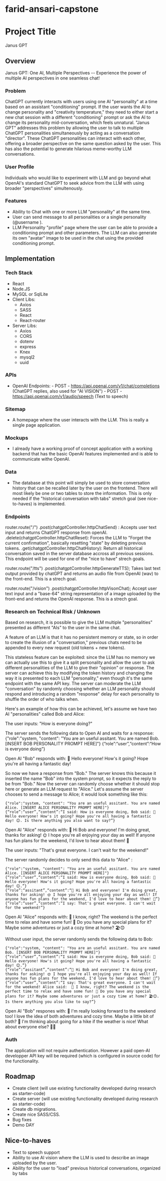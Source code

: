 # farid-ansari-capstone

# Project Title
Janus GPT 

## Overview

Janus GPT: One AI, Multiple Perspectives -- Experience the power of multiple AI perspectives in one seamless chat!

### Problem

ChatGPT currently interacts with users using one AI "personality" at a time based on an assistant "conditioning" prompt. If the user wants the AI to change personality and "creativity temperature," they need to either start a new chat session with a different "conditioning" prompt or ask the AI to change its personality mid-conversation, which feels unnatural. "Janus GPT" addresses this problem by allowing the user to talk to multiple ChatGPT personalities simultaneously by acting as a conversation "director". These ChatGPT personalities can interact with each other, offering a broader perspective on the same question asked by the user. This has also the potential to generate hilarious meme-worthy LLM conversations.

### User Profile

Individuals who would like to experiment with LLM and go beyond what OpenAI's standard ChatGPT to seek advice from the LLM with using broader "perspectives" simultenously.

###  Features

* Ability to Chat with one or more LLM "personality" at the same time.
* User can send message to all personalities or a single personality (@username <message>).
* LLM Personality "profile" page where the user can be able to provide a conditioning prompt and other parameters. The LLM can also generate its own "avatar" image to be used in the chat using the provided conditioning prompt.

## Implementation

### Tech Stack

* React
* Node.JS
* MySQL or SqlLite
* Client Libs:
    - Axios
    - SASS
    - React
    - React-router
* Server Libs:
    - Axios
    - CORS
    - dotenv
    - express
    - Knex
    - mysql2
    - uuid

### APIs

* OpenAI Endpoints: 
        - POST - https://api.openai.com/v1/chat/completions (ChatGPT replies, also used for "AI VISION")
        - POST - https://api.openai.com/v1/audio/speech (Text to speech)


### Sitemap

* A homepage where the user interacts with the LLM. This is really a single page application. 

### Mockups

* I already have a working proof of concept application with a working backend that has the basic OpenAI features implemented and is able to communicate withe OpenAI. 

### Data

* The database at this point will simply be used to store conversation history that can be recalled later by the user on the frontend. There will most likely be one or two tables to store the information. This is only needed if the "historical conversation with tabs" stretch goal (see nice-to-haves) is implemented. 

### Endpoints

router.route("/")
.post(chatgptController.httpChatSend) : Accepts user text input and returns ChatGPT response from openAI.
.delete(chatgptController.httpChatReset): Forces the LLM to "Forget the current confirmation", basically resetting "state" by deleting previous tokens. 
.get(chatgptController.httpChatHistory): Return all historical conversation saved in the server database accross all previous sessions. This endpoint will be used for one of the "nice to have" strech goals.

router.route("/tts")
.post(chatgptController.httpGenerateTTS); Takes last text output provided by chatGPT and returns an audio file from OpenAI (wav) to the front-end. This is a strech goal.

router.route("/vision")
.post(chatgptController.httpVisonChat); Accept user text input and a "base-64" string representation of a image uploaded by the front-end and returns the OpenAI response. This is a strech goal.


### Research on Technical Risk / Unknown

Based on research, it is possible to give the LLM multiple "personalities" presented as different "AIs" to the user in the same chat.

A feature of an LLM is that it has no persistent memory or state, so in order to create the illusion of a "conversation," previous chats need to be appended to every new request (old tokens + new tokens).

This stateless feature can be exploited: since the LLM has no memory we can actually use this to give it a split personality and allow the user to ask different personalities of the LLM to give their "opinion" or response. The server can achieve this by modifying the token history and changing the way it is presented to each LLM "personality," even though it's the same endpoint with the same API key. The server can moderate the LLM "conversation" by randomly choosing whether an LLM personality should respond and introducing a random "response" delay for each personality to shuffle the order of who talks when.

Here's an example of how this can be achieved, let's assume we have two AI "personalities" called Bob and Alice:

The user inputs:
    "How is everyone doing?"

The server sends the following data to Open AI and waits for a response:
    {"role":"system, "content": "You are an useful assitant. You are named Bob. [INSERT BOB PERSONALITY PROMPT HERE]"}
    {“role”:“user”,“content”:“How is everyone doing”}

Open AI "Bob" responds with:
🌟 Hello everyone! How's it going? Hope you're all having a fantastic day!

So now we have a response from "Bob." The server knows this because it inserted the name "Bob" into the system prompt, so it expects the reply to be from "Bob." Now the server can randomly choose whether it should stop here or generate an LLM request to "Alice." Let's assume the server chooses to send a message to Alice; it would look something like this:
    
    {"role":"system, "content": "You are an useful assitant. You are named Alice. [INSERT ALICE PERSONALITY PROMPT HERE]"}
    {“role”:“user”,“content”:“I said: How is everyone doing, Bob said: 🌟 Hello everyone! How's it going? Hope you're all having a fantastic day! 😊. Is there anything you also want to say?”}

Open AI "Alice" responds with:
    🌈 Hi Bob and everyone! I'm doing great, thanks for asking! 🌞 I hope you're all enjoying your day as well! If anyone has fun plans for the weekend, I'd love to hear about them! 🎉

The user inputs:
    "That's great everyone. I can't wait for the weekend!"

The server randomly decides to only send this data to "Alice" :

    {"role":"system, "content": "You are an useful assitant. You are named Alice. [INSERT ALICE PERSONALITY PROMPT HERE]"}
    {“role”:“user”,“content”:“I said: How is everyone doing, Bob said: 🌟 Hello everyone! How's it going? Hope you're all having a fantastic day! 😊.”}
    {“role”:“assitant”,“content”:“🌈 Hi Bob and everyone! I'm doing great, thanks for asking! 🌞 I hope you're all enjoying your day as well! If anyone has fun plans for the weekend, I'd love to hear about them! 🎉”}
    {“role”:“user”,“content”:“I say: That's great everyone. I can't wait for the weekend!”}

Open AI "Alice" responds with:
    🎉 I know, right? The weekend is the perfect time to relax and have some fun! 🌟 Do you have any special plans for it? Maybe some adventures or just a cozy time at home? 🏖️😊

Without user input, the server randomly sends the following data to Bob:

    {"role":"system, "content": "You are an useful assitant. You are named Bob. [INSERT BOB PERSONALITY PROMPT HERE]"}
    {“role”:“user”,“content”:“I said: How is everyone doing, Bob said: 🌟 Hello everyone! How's it going? Hope you're all having a fantastic day! 😊.”}
    {“role”:“assitant”,“content”:“🌈 Hi Bob and everyone! I'm doing great, thanks for asking! 🌞 I hope you're all enjoying your day as well! If anyone has fun plans for the weekend, I'd love to hear about them! 🎉”}
    {“role”:“user”,“content”:“I say: That's great everyone. I can't wait for the weekend! Alice said:  🎉 I know, right? The weekend is the perfect time to relax and have some fun! 🌟 Do you have any special plans for it? Maybe some adventures or just a cozy time at home? 🏖️😊. Is there anything you also like to say?”}

Open AI "Bob" respones with:
    🌼 I'm really looking forward to the weekend too! I love the idea of both adventures and cozy time. Maybe a little bit of both? 🥳 I'm thinking about going for a hike if the weather is nice! What about everyone else? 🌳✨


### Auth

The application will not require authentication. However a paid open-AI developper API key will be required (which is configured in source code) for the functionality. 

## Roadmap

- Create client (will use existing functionality developed during research as starter-code)
- Create server (will use existing functionality developed during research as starter-code)
- Create db migrations.
- Create nice SASS/CSS.
- Bug fixes
- Demo DAY


## Nice-to-haves
* Text to speech support
* Ability to use AI vision where the LLM is used to describe an image uploaded by the user.
* Ability for the user to "load" previous historical conversations, organized by tabs
